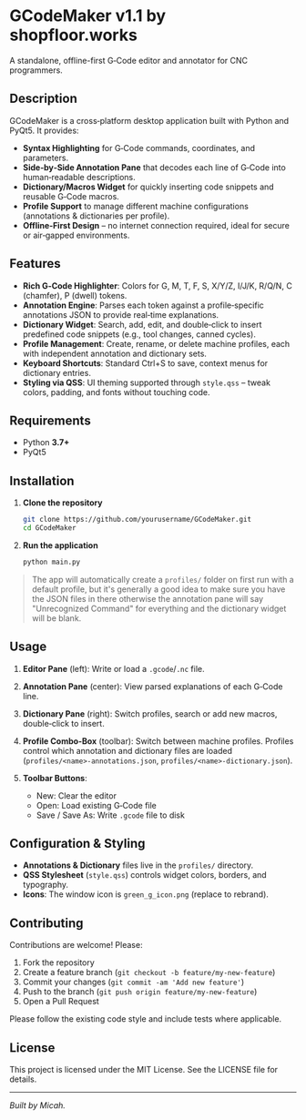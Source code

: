 # GCodeMaker v1.1 by shopfloor.works

A standalone, offline-first G‑Code editor and annotator for CNC programmers.

## Description

GCodeMaker is a cross‑platform desktop application built with Python and PyQt5. It provides:

* **Syntax Highlighting** for G‑Code commands, coordinates, and parameters.
* **Side‑by‑Side Annotation Pane** that decodes each line of G‑Code into human‑readable descriptions.
* **Dictionary/Macros Widget** for quickly inserting code snippets and reusable G‑Code macros.
* **Profile Support** to manage different machine configurations (annotations & dictionaries per profile).
* **Offline‑First Design** – no internet connection required, ideal for secure or air‑gapped environments.

## Features

* **Rich G‑Code Highlighter**: Colors for G, M, T, F, S, X/Y/Z, I/J/K, R/Q/N, C (chamfer), P (dwell) tokens.
* **Annotation Engine**: Parses each token against a profile‑specific annotations JSON to provide real‑time explanations.
* **Dictionary Widget**: Search, add, edit, and double‑click to insert predefined code snippets (e.g., tool changes, canned cycles).
* **Profile Management**: Create, rename, or delete machine profiles, each with independent annotation and dictionary sets.
* **Keyboard Shortcuts**: Standard Ctrl+S to save, context menus for dictionary entries.
* **Styling via QSS**: UI theming supported through `style.qss` – tweak colors, padding, and fonts without touching code.

## Requirements

* Python **3.7+**
* PyQt5

## Installation

1. **Clone the repository**

   ```bash
   git clone https://github.com/yourusername/GCodeMaker.git
   cd GCodeMaker
   ```
2. **Run the application**

   ```bash
   python main.py
   ```

> The app will automatically create a `profiles/` folder on first run with a default profile, but it's generally a good idea to make sure you have the JSON files in there otherwise the annotation pane will say "Unrecognized Command" for everything and the dictionary widget will be blank. 

## Usage

1. **Editor Pane** (left): Write or load a `.gcode`/`.nc` file.
2. **Annotation Pane** (center): View parsed explanations of each G‑Code line.
3. **Dictionary Pane** (right): Switch profiles, search or add new macros, double‑click to insert.
4. **Profile Combo‑Box** (toolbar): Switch between machine profiles. Profiles control which annotation and dictionary files are loaded (`profiles/<name>-annotations.json`, `profiles/<name>-dictionary.json`).
5. **Toolbar Buttons**:

   * New: Clear the editor
   * Open: Load existing G‑Code file
   * Save / Save As: Write `.gcode` file to disk

## Configuration & Styling

* **Annotations & Dictionary** files live in the `profiles/` directory.
* **QSS Stylesheet** (`style.qss`) controls widget colors, borders, and typography.
* **Icons**: The window icon is `green_g_icon.png` (replace to rebrand).


## Contributing

Contributions are welcome! Please:

1. Fork the repository
2. Create a feature branch (`git checkout -b feature/my-new-feature`)
3. Commit your changes (`git commit -am 'Add new feature'`)
4. Push to the branch (`git push origin feature/my-new-feature`)
5. Open a Pull Request

Please follow the existing code style and include tests where applicable.

## License

This project is licensed under the MIT License. See the LICENSE file for details.

---

*Built by Micah.*
